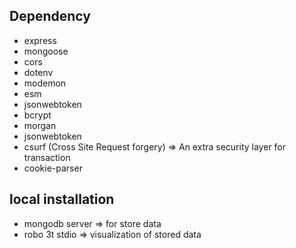 ## Dependency

- express
- mongoose
- cors
- dotenv
- modemon
- esm
- jsonwebtoken
- bcrypt
- morgan
- jsonwebtoken
- csurf (Cross Site Request forgery) => An extra security layer for transaction
- cookie-parser

## local installation

- mongodb server => for store data
- robo 3t stdio => visualization of stored data
